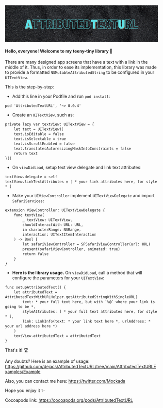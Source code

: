 ![Logo](https://github.com/dejacs/AttributedTextURL/blob/main/Attributedtexturl.png)

#### Hello, everyone! Welcome to my teeny-tiny library :teddy_bear:

There are many designed app screens that have a text with a link in the middle of it. Thus, in order to ease its implementation, this library was made to provide a formatted `NSMutableAttributedString` to be configured in your `UITextView`.

This is the step-by-step:
- Add this line in your Podfile and run `pod install`:
```
pod 'AttributedTextURL', '~> 0.0.4'
```
- Create an `UITextView`, such as:
```
private lazy var textView: UITextView = {
    let text = UITextView()
    text.isEditable = false
    text.isSelectable = true
    text.isScrollEnabled = false
    text.translatesAutoresizingMaskIntoConstraints = false
    return text
}()
```
- On `viewDidLoad`, setup text view delegate and link text attributes:
```
textView.delegate = self
textView.linkTextAttributes = [ * your link attributes here, for style * ]
```
- Make your `UIViewController` implement `UITextViewDelegate` and import `SafariServices`:
```
extension ViewController: UITextViewDelegate {
    func textView(
        _ textView: UITextView,
        shouldInteractWith URL: URL,
        in characterRange: NSRange,
        interaction: UITextItemInteraction
    ) -> Bool {
        let safariViewController = SFSafariViewController(url: URL)
        present(safariViewController, animated: true)
        return false
    }
}
```
- **Here is the library usage.** On `viewDidLoad`, call a method that will configure the parameters for your `UITextView`:
```
func setupAttributedText() {
    let attributedText = AttributedTextWithURLHelper.getAttributedStringWithSingleURL(
        text: * your full text here, but with `%@` where your link is going to be *,
        styleAttributes: [ * your full text attributes here, for style * ],
        link: LinkInfo(text: * your link text here *, urlAddress: * your url address here *)
    )
    textView.attributedText = attributedText
}
```
That's it! :trophy:

Any doubts? Here is an example of usage: https://github.com/dejacs/AttributedTextURL/tree/main/AttributedTextURLExamples/Example

Also, you can contact me here: https://twitter.com/Mockada

Hope you enjoy it :sparkles:

Cocoapods link: https://cocoapods.org/pods/AttributedTextURL
